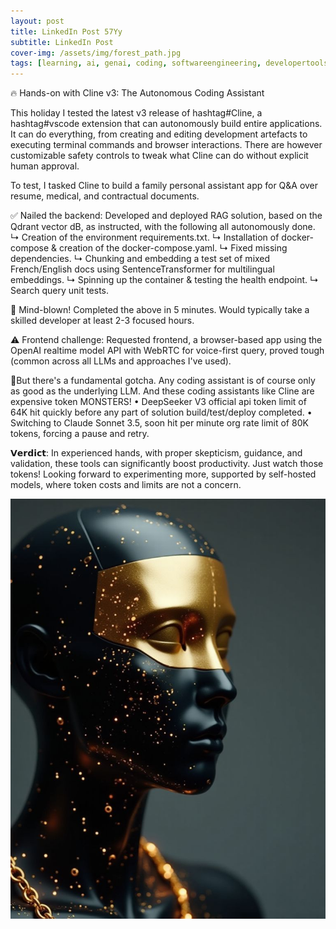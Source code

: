 ```yaml
---
layout: post
title: LinkedIn Post 57Yy
subtitle: LinkedIn Post
cover-img: /assets/img/forest_path.jpg
tags: [learning, ai, genai, coding, softwareengineering, developertools]
---
```

<!-- Original LinkedIn post: https://www.linkedin.com/posts/activity-7279523976203141120-57Yy -->

🔥 Hands-on with Cline v3: The Autonomous Coding Assistant

This holiday I tested the latest v3 release of hashtag#Cline, a hashtag#vscode extension that can autonomously build entire applications. It can do everything, from creating and editing development artefacts to executing terminal commands and browser interactions. There are however customizable safety controls to tweak what Cline can do without explicit human approval.

To test, I tasked Cline to build a family personal assistant app for Q&A over resume, medical, and contractual documents.

✅ Nailed the backend: Developed and deployed RAG solution, based on the Qdrant vector dB, as instructed, with the following all autonomously done. 
↳ Creation of the environment requirements.txt.
↳ Installation of docker-compose & creation of the docker-compose.yaml.
↳ Fixed missing dependencies.
↳ Chunking and embedding a test set of mixed French/English docs using SentenceTransformer for multilingual embeddings.
↳ Spinning up the container & testing the health endpoint.
↳ Search query unit tests.

🤯 Mind-blown! Completed the above in 5 minutes. Would typically take a skilled developer at least 2-3 focused hours.

⚠️ Frontend challenge: Requested frontend, a browser-based app using the OpenAI realtime model API with WebRTC for voice-first query, proved tough (common across all LLMs and approaches I've used). 

🚨But there's a fundamental gotcha. Any coding assistant is of course only as good as the underlying LLM. And these coding assistants like Cline are expensive token MONSTERS! 
• DeepSeeker V3 official api token limit of 64K hit quickly before any part of solution build/test/deploy completed.
• Switching to Claude Sonnet 3.5, soon hit per minute org rate limit of 80K tokens, forcing a pause and retry.

𝗩𝗲𝗿𝗱𝗶𝗰𝘁: In experienced hands, with proper skepticism, guidance, and validation, these tools can significantly boost productivity. Just watch those tokens! Looking forward to experimenting more, supported by self-hosted models, where token costs and limits are not a concern.

![](../assets/img/autonomous-agents.jpg)



